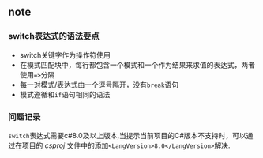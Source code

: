 ## note
### switch表达式的语法要点
- switch关键字作为操作符使用
- 在模式匹配块中，每行都包含一个模式和一个作为结果来求值的表达式，两者使用`=>`分隔
- 每一对模式/表达式由一个逗号隔开，没有`break`语句
- 模式遵循和`if`语句相同的语法  

### 问题记录
`switch`表达式需要c#8.0及以上版本,当提示当前项目的C#版本不支持时，可以通过在项目的 *csproj* 文件中的添加`<LangVersion>8.0</LangVersion>`解决.